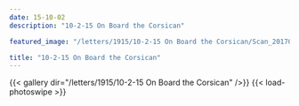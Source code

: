 ```yaml
---
date: 15-10-02
description: "10-2-15 On Board the Corsican"

featured_image: "/letters/1915/10-2-15 On Board the Corsican/Scan_20170108(04).jpg"

title: "10-2-15 On Board the Corsican"
---
```


{{< gallery dir="/letters/1915/10-2-15 On Board the Corsican" />}} {{< load-photoswipe >}}
